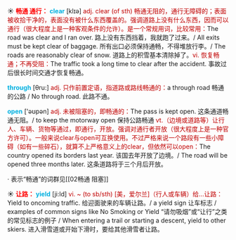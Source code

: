 ☀ <font color="red">**畅通 通行：**</font>
<font color="sky blue">**clear**</font> [klɪə] 
<font color="#c00000">adj. clear (of sth) 畅通无阻的，通行无障碍的；表面被收拾干净的，表面没有被什么东西覆盖的。强调道路上没有什么东西，因而可以通行（很大程度上是一种客观条件的允许）。是一个常规用词，比较常用：</font>The road was clear and I ran over. 路上没有东西挡着，我就跑了过来。/ All exits must be kept clear of baggage. 所有出口必须保持通畅，不得堆放行李。/ The roads are reasonably clear of snow. 道路上的积雪基本清除掉了。<font color="#c00000">vi. 恢复畅通；不再受阻：</font>The traffic took a long time to clear after the accident. 事故过后很长时间交通才恢复畅通。

<font color="sky blue">**through**</font> [θru:] 
<font color="#c00000">adj. 只作前置定语，指道路或路线畅通的：</font>a through road 畅通的公路 / No through road. 此路不通。

<font color="sky blue">**open**</font> ['əʊpən] 
<font color="#c00000">adj. 未被阻塞的，即畅通的：</font>The pass is kept open. 这条通道畅通无阻。/ to keep the motorway open 保持公路畅通 <font color="#c00000">vt.（边境或道路等）让行人、车辆、货物等通过，即通行，开放。强调对通行者开放（很大程度上是一种官方许可）。一般来说clear与open可互换使用。不过严格来说一个路段有一些小障碍（如有一些碎石），就算不上严格意义上的clear，但依然可以open：</font>The country opened its borders last year. 该国去年开放了边境。/ The road will be opened three months later. 这条道路将于三个月后开放。

· 表示“畅通”的词群见[[02畅通 阻塞]]

☀ <font color="red">**让路：**</font>
<font color="sky blue">**yield**</font> [ji:ld]
<font color="#c00000">vi. ~ (to sb/sth) [美，爱尔兰]（行人或车辆）给…让路：</font>Yield to oncoming traffic. 给迎面驶来的车辆让路。/ a yield sign 让车标志 / examples of common signs like No Smoking or Yield “请勿吸烟”或“让行”之类的常见标志的例子 / When entering a trail or starting a descent, yield to other skiers. 进入滑雪道或开始下滑时，要给其他滑雪者让路。

